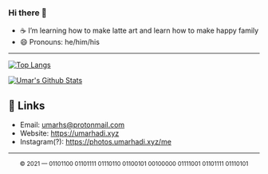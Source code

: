 ### Hi there 👋

- ☕ I’m learning how to make latte art and learn how to make happy family
- 😄 Pronouns: he/him/his


---
[![Top Langs](https://github-readme-stats.vercel.app/api/top-langs/?username=umarhadi&langs_count=80&hide=html,php,roff,css)](https://github.com/umarhadi/umarhadi)

[![Umar's Github Stats](https://github-readme-stats.vercel.app/api?username=umarhadi&count_private=true&bg_color=30,e96443,904e95&title_color=fff&text_color=fff)](https://github.com/umarhadi/umarhadi)

## 🔗 Links

- Email: umarhs@protonmail.com
- Website: https://umarhadi.xyz
- Instagram(?): https://photos.umarhadi.xyz/me

---
<div align="center">
  <sub>&copy; 2021 — 01101100 01101111 01110110 01100101 00100000 01111001 01101111 01110101</sub>
</div>
